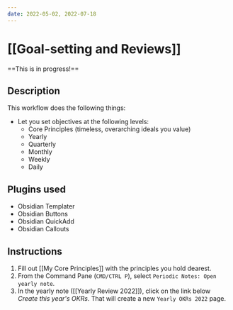 ```yaml
---
date: 2022-05-02, 2022-07-18
---
```

# [[Goal-setting and Reviews]]

==This is in progress!==

## Description

This workflow does the following things:
- Let you set objectives at the following levels:
	- Core Principles (timeless, overarching ideals you value)
	- Yearly
	- Quarterly
	- Monthly
	- Weekly
	- Daily

## Plugins used

- Obsidian Templater
- Obsidian Buttons
- Obsidian QuickAdd
- Obsidian Callouts

## Instructions

1. Fill out [[My Core Principles]] with the principles you hold dearest.
2. From the Command Pane (`CMD/CTRL P`), select `Periodic Notes: Open yearly note`.
3. In the yearly note ([[Yearly Review 2022]]), click on the link below *Create this year's OKRs*. That will create a new `Yearly OKRs 2022` page.